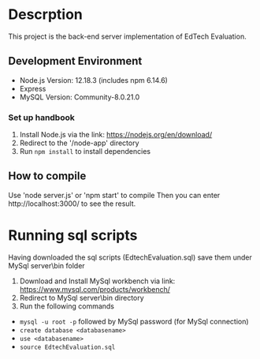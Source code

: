 # Descrption
This project is the back-end server implementation of EdTech Evaluation.
## Development Environment
- Node.js Version: 12.18.3 (includes npm 6.14.6)
- Express
- MySQL Version: Community-8.0.21.0
### Set up handbook
1. Install Node.js via the link: https://nodejs.org/en/download/
2. Redirect to the '/node-app' directory
3. Run `npm install` to install dependencies
## How to compile
Use 'node server.js' or 'npm start' to compile
Then you can enter http://localhost:3000/ to see the result.
# Running sql scripts
Having downloaded the sql scripts (EdtechEvaluation.sql) save them under MySql server\bin folder
1. Download and Install MySql workbench via link: https://www.mysql.com/products/workbench/
2. Redirect to MySql server\bin directory
3. Run the following commands
- `mysql -u root -p` followed by MySql password (for MySql connection)
- `create database <databasename>`
- `use <databasename>`
- `source EdtechEvaluation.sql`
